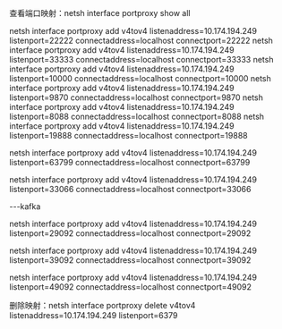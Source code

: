 查看端口映射：netsh interface portproxy show all



netsh interface portproxy add v4tov4 listenaddress=10.174.194.249 listenport=22222 connectaddress=localhost connectport=22222
netsh interface portproxy add v4tov4 listenaddress=10.174.194.249 listenport=33333 connectaddress=localhost connectport=33333
netsh interface portproxy add v4tov4 listenaddress=10.174.194.249 listenport=10000 connectaddress=localhost connectport=10000
netsh interface portproxy add v4tov4 listenaddress=10.174.194.249 listenport=9870 connectaddress=localhost connectport=9870
netsh interface portproxy add v4tov4 listenaddress=10.174.194.249 listenport=8088 connectaddress=localhost connectport=8088
netsh interface portproxy add v4tov4 listenaddress=10.174.194.249 listenport=19888 connectaddress=localhost connectport=19888

netsh interface portproxy add v4tov4 listenaddress=10.174.194.249 listenport=63799 connectaddress=localhost connectport=63799

netsh interface portproxy add v4tov4 listenaddress=10.174.194.249 listenport=33066 connectaddress=localhost connectport=33066

---kafka

netsh interface portproxy add v4tov4 listenaddress=10.174.194.249 listenport=29092 connectaddress=localhost connectport=29092

netsh interface portproxy add v4tov4 listenaddress=10.174.194.249 listenport=39092 connectaddress=localhost connectport=39092

netsh interface portproxy add v4tov4 listenaddress=10.174.194.249 listenport=49092 connectaddress=localhost connectport=49092



删除映射：netsh interface portproxy delete v4tov4 listenaddress=10.174.194.249  listenport=6379